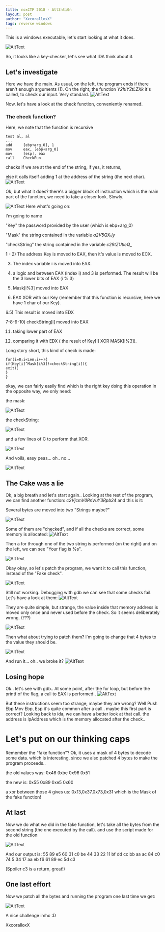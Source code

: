 ```yaml
---
title: noxCTF 2018 - Att3nti0n
layout: post
author: "XxcoralloxX"
tags: reverse windows
---
```


This is a windows executable, let's start looking at what it does.

![AltText](https://i.gyazo.com/52c38436a74c957e4492aa92a085aa50.png)

So, it looks like a key-checker, let's see what IDA think about it.

## Let's investigate

Here we have the main. As usual, on the left, the program ends if there aren't enough arguments (1).
On the right, the function _Y2hlY2tLZXk_ it's called, to check our input. Very standard.
![AltText](https://i.gyazo.com/5471b2db0f9ec8d7b50f1f5019accaff.png)

Now, let's have a look at the check function, conveniently renamed.

### The check function?
Here, we note that the function is recursive

```
test al, al
...
add     [ebp+arg_0], 1
mov     eax, [ebp+arg_0]
mov     [esp], eax
call    CheckFun

```

checks if we are at the end of the string, if yes, it returns, 

else it calls itself adding 1 at the address of the string (the next char).
![AltText](https://i.gyazo.com/26094e45a6e2e52ea5b0785fe19e347a.png)

Ok, but what it does?
there's a bigger block of instruction which is the main part of the function, we need to take a closer look. Slowly.


![AltText](https://i.gyazo.com/db6e993f544278f52646e954f71ab54a.png)
Here what's going on:

I'm going to name

"Key" the password provided by the user (which is ebp+arg_0)

"Mask" the string contained in the variable _a2V5QXJy_

"checkString" the string contained in the variable _c29tZUtleQ__

1 - 2) The address Key is moved to EAX, then it's value is moved to ECX.

3) The index variable i is moved into EAX.

4) a logic and between EAX (index i) and 3 is performed. The result will be the 3 lower bits of EAX (i % 3)

5) Mask[i%3] moved into EAX

6) EAX XOR with our Key (remember that this function is recursive, here we have 1 char of our Key).

6.5) This result is moved into EDX

7-8-9-10) checkString[i] moved into EAX

11) taking lower part of EAX

12) comparing it with EDX ( the result of Key[i] XOR MASK[i%3]).

Long story short, this kind of check is made:
```
for(i=0;i<Len;i++){
if(Key[i]^Mask[i%3]!=checkString[i]){
exit()
}
}
```

okay, we can fairly easily find which is the right key doing this operation in the opposite way, we only need:

the mask:

![AltText](https://i.gyazo.com/caf8968ff1dbf8a78cf6638fb485c9a8.png)

the checkString:

![AltText](https://i.gyazo.com/ede9b833217bd89f51c57ed2283cce10.png)

and a few lines of C to perform that XOR.

![AltText](https://i.gyazo.com/2f846c3e32df95a28e70cb03e9786a76.png)

And voilà, easy peas... oh.. no...

![AltText](https://i.gyazo.com/a743d1ecb027fd6b9fd978776c781a94.png)

## The Cake was a lie
Ok, a big breath and let's start again..
Looking at the rest of the program, we can find another function: _c2VjcmV0RnVuY3Rpb24_
and this is it:

Several bytes are moved into two "Strings maybe?"

![AltText](https://i.gyazo.com/833ea702146f82e6589284dd8d94446c.png)

Some of them are "checked", and if all the checks are correct, some memory is allocated:
![AltText](https://i.gyazo.com/2cee36b50559b3bb447bab8855c38d3c.png)

Then a for through one of the two string is performed (on the right) and on the left, we can see "Your flag is %s".

![AltText](https://i.gyazo.com/5872499ed8643455a7e698f5412db80a.png)

Okay okay, so let's patch the program, we want it to call this function, instead of the "Fake check".

![AltText](https://i.gyazo.com/372a96536a8e9b2843553507c53374ad.png)

Still not working.
Debugging with gdb we can see that some checks fail.
Let's have a look at them:
![AltText](https://i.gyazo.com/2ade687de71ca37f7f372d474ea1f7d6.png)

They are quite simple, but strange, the value inside that memory address is moved only once and never used before the check. So it seems deliberately wrong. (???)

![AltText](https://i.gyazo.com/63ff8d1fea7494b2ce6257b0ed1cadb3.png)

Then what about trying to patch them? I'm going to change that 4 bytes to the value they should be.

![AltText](https://i.gyazo.com/3e58af4f21fece2133d05cf298378197.png)

And run it... oh.. we broke it?
![AltText](https://i.gyazo.com/12c822ed19e0beb20e7f9163a201be47.png)

## Losing hope
Ok.. let's see with gdb..
At some point, after the for loop, but before the printf of the flag, a call to EAX is performed..
![AltText](https://i.gyazo.com/25e5dc70305a696779aca2b46c556688.png)

But these instructions seem too strange, maybe they are wrong?
Well
Push Ebp
Mov Ebp, Esp
it's quite common after a call.. maybe this first part is correct?
Looking back to ida, we can have a better look at that call.
the address is lpAddress which is the memory allocated after the check..

# Let's put on our thinking caps
Remember the "fake function"?
Ok, it uses a mask of 4 bytes to decode some data.
which is interesting, since we also patched 4 bytes to make the program proceeds..

the old values was:
0x46 0xbe 0x96 0x51

the new is:
0x55 0x89 0xe5 0x60

a xor between those 4 gives us:
0x13,0x37,0x73,0x31
which is the Mask of the fake function!

## At last

Now we do what we did in the fake function, let's take all the bytes from the second string (the one executed by the call).
and use the script made for the old function


![AltText](https://i.gyazo.com/559e1a39965980c43889df363540e6fa.png)

And our output is:
55 89 e5 60 31 c0 be 44 33 22 11 bf dd cc bb aa ac 84 c0 74 5 34 17 aa eb f6 61 89 ec 5d c3

(Spoiler c3 is a return, great!)

## One last effort
Now we patch all the bytes and running the program one last time we get:

![AltText](https://i.gyazo.com/c794f3fb910a0950db961e08270d9a4e.png)

A nice challenge imho :D


XxcoralloxX
